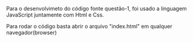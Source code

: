 Para o desenvolvimeto do código fonte questão-1, foi usado a linguagem JavaScript juntamente com Html e Css.

Para rodar o código basta abrir o arquivo "index.html" em qualquer navegador(browser)  
